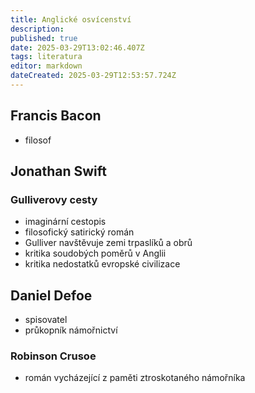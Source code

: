 ```yaml
---
title: Anglické osvícenství
description: 
published: true
date: 2025-03-29T13:02:46.407Z
tags: literatura
editor: markdown
dateCreated: 2025-03-29T12:53:57.724Z
---
```


## Francis Bacon
- filosof

## Jonathan Swift
### Gulliverovy cesty
- imaginární cestopis
- filosofický satirický román
- Gulliver navštěvuje zemi trpaslíků a obrů
- kritika soudobých poměrů v Anglii
- kritika nedostatků evropské civilizace

## Daniel Defoe
- spisovatel
- průkopník námořnictví

### Robinson Crusoe
- román vycházející z paměti ztroskotaného námořníka